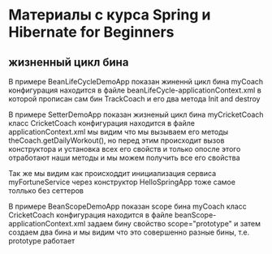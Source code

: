 # Материалы с курса  Spring и Hibernate for Beginners

## жизненный цикл бина

В примере BeanLifeCycleDemoApp показан жиненнй цикл бина myCoach
конфигурация находится в файле beanLifeCycle-applicationContext.xml
в которой прописан сам бин TrackCoach и его два метода Init and destroy


В примере SetterDemoApp показан жизненый цикл бина myCricketCoach класс CricketCoach
конфигурация находится в файле applicationContext.xml
мы видим что мы вызываем его методы theCoach.getDailyWorkout(), но перед этим происходит вызов
конструктора и установка всех его свойств и только опосле этого отработают наши методы и мы 
можем получить все его свойства

Так же мы видим как происходдит инициализация сервиса myFortuneService через конструктор
HelloSpringApp тоже самое толлько без сеттеров

В примере BeanScopeDemoApp показан scope бина myCoach класс CricketCoach
конфигурация находится в файле beanScope-applicationContext.xml
задаем бину свойство scope="prototype"
и затем создаем два бина и мы видим что это совершенно разные бины, т.е. prototype работает

